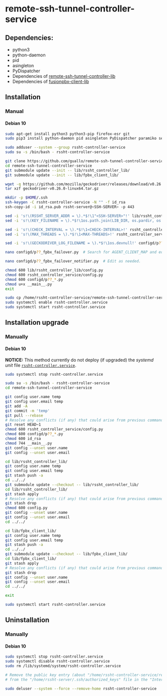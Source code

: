 # remote-ssh-tunnel-controller-service

## Dependencies:

*  python3
*  python-daemon
*  pid
*  asingleton
*  PyDispatcher
*  Dependencies of [remote-ssh-tunnel-controller-lib](https://github.com/guallo/remote-ssh-tunnel-controller-lib/tree/de08ad50c11f131ae7601e77c0688861463898cf#dependencies)
*  Dependencies of [fusionpbx-client-lib](https://github.com/guallo/fusionpbx-client-lib/tree/ae774a7316f6783c97c0a25294eb0804647f5a12#dependencies)

## Installation

### Manual

#### Debian 10

```bash
sudo apt-get install python3 python3-pip firefox-esr git
sudo pip3 install python-daemon pid asingleton PyDispatcher paramiko selenium

sudo adduser --system --group rssht-controller-service
sudo su -s /bin/bash - rssht-controller-service

git clone https://github.com/guallo/remote-ssh-tunnel-controller-service.git
cd remote-ssh-tunnel-controller-service
git submodule update --init -- lib/rssht_controller_lib/
git submodule update --init -- lib/fpbx_client_lib/

wget -q https://github.com/mozilla/geckodriver/releases/download/v0.26.0/geckodriver-v0.26.0-linux64.tar.gz
tar xzf geckodriver-v0.26.0-linux64.tar.gz

mkdir -p $HOME/.ssh
ssh-keygen -C rssht-controller-service -N "" -f id_rsa
ssh-copy-id -i id_rsa.pub rssht-server@<SSH-SERVER> -p 443

sed -i 's!\(RSSHT_SERVER_ADDR = \).*$!\1"<SSH-SERVER>"!' lib/rssht_controller_lib/config.py
sed -i 's!\(KEY_FILENAME = \).*$!\1os.path.join(LIB_DIR, os.pardir, os.pardir, "id_rsa")!' lib/rssht_controller_lib/config.py

sed -i 's!\(CHECK_INTERVAL = \).*$!\1<CHECK-INTERVAL>!' rssht_controller_service/config.py
sed -i 's!\(MAX_THREADS = \).*$!\1<MAX-THREADS>!' rssht_controller_service/config.py

sed -i 's!\(GECKODRIVER_LOG_FILENAME = \).*$!\1os.devnull!' configd/p??_fpbx_failover.py

nano configd/p??_fpbx_failover.py  # Search for AGENT_CLIENT_MAP and edit as needed.

nano configd/p??_fpbx_failover_notifier.py  # Edit as needed.

chmod 600 lib/rssht_controller_lib/config.py
chmod 600 rssht_controller_service/config.py
chmod 600 configd/p??_*.py
chmod u+x __main__.py
exit

sudo cp /home/rssht-controller-service/remote-ssh-tunnel-controller-service/rssht-controller.service /lib/systemd/system/
sudo systemctl enable rssht-controller.service
sudo systemctl start rssht-controller.service
```

## Installation upgrade

### Manually

#### Debian 10

**NOTICE:** This method currently do not deploy (if upgraded) the *systemd unit* file [`rssht-controller.service`](https://github.com/guallo/remote-ssh-tunnel-controller-service/blob/master/rssht-controller.service).

```bash
sudo systemctl stop rssht-controller.service

sudo su -s /bin/bash - rssht-controller-service
cd remote-ssh-tunnel-controller-service

git config user.name temp
git config user.email temp
git add -A
git commit -m 'temp'
git pull --rebase
# Resolve any conflicts (if any) that could arise from previous command.
git reset HEAD~1
chmod 600 rssht_controller_service/config.py
chmod 600 configd/p??_*.py
chmod 600 id_rsa
chmod 744 __main__.py
git config --unset user.name
git config --unset user.email

cd lib/rssht_controller_lib/
git config user.name temp
git config user.email temp
git stash push -a
cd ../../
git submodule update --checkout -- lib/rssht_controller_lib/
cd lib/rssht_controller_lib/
git stash apply
# Resolve any conflicts (if any) that could arise from previous command.
git stash drop
chmod 600 config.py
git config --unset user.name
git config --unset user.email
cd ../../

cd lib/fpbx_client_lib/
git config user.name temp
git config user.email temp
git stash push -a
cd ../../
git submodule update --checkout -- lib/fpbx_client_lib/
cd lib/fpbx_client_lib/
git stash apply
# Resolve any conflicts (if any) that could arise from previous command.
git stash drop
git config --unset user.name
git config --unset user.email
cd ../../

exit

sudo systemctl start rssht-controller.service
```

## Uninstallation

### Manually

#### Debian 10

```bash
sudo systemctl stop rssht-controller.service
sudo systemctl disable rssht-controller.service
sudo rm /lib/systemd/system/rssht-controller.service

# Remove the public key entry (about "/home/rssht-controller-service/remote-ssh-tunnel-controller-service/id_rsa.pub")
# from the "/home/rssht-server/.ssh/authorized_keys" file in the "Intermediate SSH Server" and then restart the "sshd" service.

sudo deluser --system --force --remove-home rssht-controller-service
```

